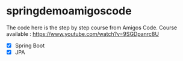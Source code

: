 # springdemoamigoscode
The code here is the step by step course from Amigos Code. Course available : https://www.youtube.com/watch?v=9SGDpanrc8U

- [x] Spring Boot
- [x] JPA

